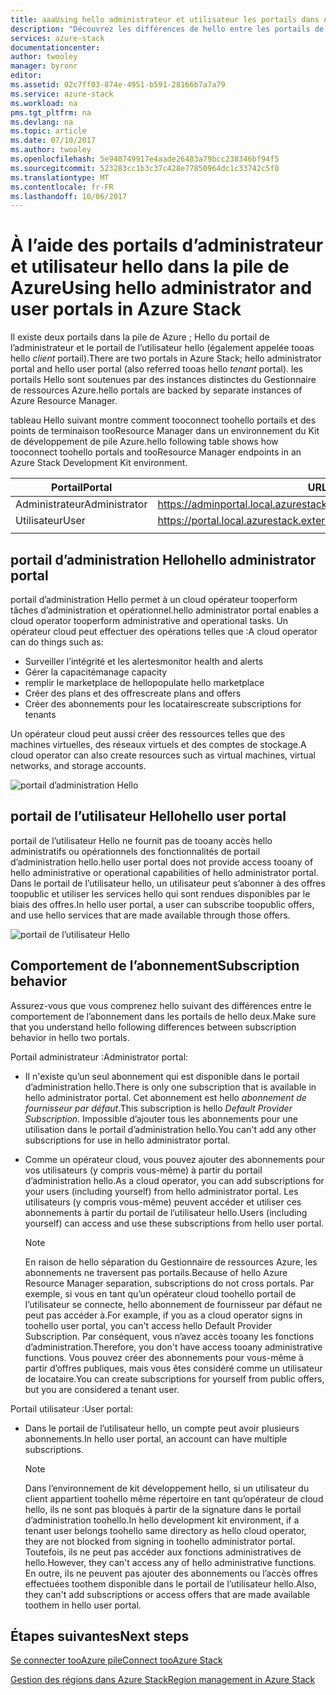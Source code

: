 ```yaml
---
title: aaaUsing hello administrateur et utilisateur les portails dans Azure pile | Documents Microsoft
description: "Découvrez les différences de hello entre les portails de hello administrateur et utilisateur dans la pile de Azure."
services: azure-stack
documentationcenter: 
author: twooley
manager: byronr
editor: 
ms.assetid: 02c7ff03-874e-4951-b591-28166b7a7a79
ms.service: azure-stack
ms.workload: na
pms.tgt_pltfrm: na
ms.devlang: na
ms.topic: article
ms.date: 07/10/2017
ms.author: twooley
ms.openlocfilehash: 5e940749917e4aade26483a79bcc238346bf94f5
ms.sourcegitcommit: 523283cc1b3c37c428e77850964dc1c33742c5f0
ms.translationtype: MT
ms.contentlocale: fr-FR
ms.lasthandoff: 10/06/2017
---
```

# <a name="using-hello-administrator-and-user-portals-in-azure-stack"></a><span data-ttu-id="c470f-103">À l’aide des portails d’administrateur et utilisateur hello dans la pile de Azure</span><span class="sxs-lookup"><span data-stu-id="c470f-103">Using hello administrator and user portals in Azure Stack</span></span>

<span data-ttu-id="c470f-104">Il existe deux portails dans la pile de Azure ; Hello du portail de l’administrateur et le portail de l’utilisateur hello (également appelée tooas hello *client* portail).</span><span class="sxs-lookup"><span data-stu-id="c470f-104">There are two portals in Azure Stack; hello administrator portal and hello user portal (also referred tooas hello *tenant* portal).</span></span> <span data-ttu-id="c470f-105">les portails Hello sont soutenues par des instances distinctes du Gestionnaire de ressources Azure.</span><span class="sxs-lookup"><span data-stu-id="c470f-105">hello portals are backed by separate instances of Azure Resource Manager.</span></span>

<span data-ttu-id="c470f-106">tableau Hello suivant montre comment tooconnect toohello portails et des points de terminaison tooResource Manager dans un environnement du Kit de développement de pile Azure.</span><span class="sxs-lookup"><span data-stu-id="c470f-106">hello following table shows how tooconnect toohello portals and tooResource Manager endpoints in an Azure Stack Development Kit environment.</span></span>

|  <span data-ttu-id="c470f-107">Portail</span><span class="sxs-lookup"><span data-stu-id="c470f-107">Portal</span></span> | <span data-ttu-id="c470f-108">URL du portail</span><span class="sxs-lookup"><span data-stu-id="c470f-108">Portal URL</span></span> | <span data-ttu-id="c470f-109">URL de point de terminaison Resource Manager</span><span class="sxs-lookup"><span data-stu-id="c470f-109">Resource Manager endpoint URL</span></span> |   
| -------- | ------------- | ------- |  
| <span data-ttu-id="c470f-110">Administrateur</span><span class="sxs-lookup"><span data-stu-id="c470f-110">Administrator</span></span> | <span data-ttu-id="c470f-111">https://adminportal.local.azurestack.external</span><span class="sxs-lookup"><span data-stu-id="c470f-111">https://adminportal.local.azurestack.external</span></span>  | <span data-ttu-id="c470f-112">https://adminmanagement.local.azurestack.external</span><span class="sxs-lookup"><span data-stu-id="c470f-112">https://adminmanagement.local.azurestack.external</span></span>  |  
| <span data-ttu-id="c470f-113">Utilisateur</span><span class="sxs-lookup"><span data-stu-id="c470f-113">User</span></span> | <span data-ttu-id="c470f-114">https://portal.local.azurestack.external</span><span class="sxs-lookup"><span data-stu-id="c470f-114">https://portal.local.azurestack.external</span></span> | <span data-ttu-id="c470f-115">https://management.local.azurestack.external</span><span class="sxs-lookup"><span data-stu-id="c470f-115">https://management.local.azurestack.external</span></span>  |
| | |

## <a name="hello-administrator-portal"></a><span data-ttu-id="c470f-116">portail d’administration Hello</span><span class="sxs-lookup"><span data-stu-id="c470f-116">hello administrator portal</span></span>

<span data-ttu-id="c470f-117">portail d’administration Hello permet à un cloud opérateur tooperform tâches d’administration et opérationnel.</span><span class="sxs-lookup"><span data-stu-id="c470f-117">hello administrator portal enables a cloud operator tooperform administrative and operational tasks.</span></span> <span data-ttu-id="c470f-118">Un opérateur cloud peut effectuer des opérations telles que :</span><span class="sxs-lookup"><span data-stu-id="c470f-118">A cloud operator can do things such as:</span></span>
* <span data-ttu-id="c470f-119">Surveiller l’intégrité et les alertes</span><span class="sxs-lookup"><span data-stu-id="c470f-119">monitor health and alerts</span></span>
* <span data-ttu-id="c470f-120">Gérer la capacité</span><span class="sxs-lookup"><span data-stu-id="c470f-120">manage capacity</span></span>
* <span data-ttu-id="c470f-121">remplir le marketplace de hello</span><span class="sxs-lookup"><span data-stu-id="c470f-121">populate hello marketplace</span></span>
* <span data-ttu-id="c470f-122">Créer des plans et des offres</span><span class="sxs-lookup"><span data-stu-id="c470f-122">create plans and offers</span></span>
* <span data-ttu-id="c470f-123">Créer des abonnements pour les locataires</span><span class="sxs-lookup"><span data-stu-id="c470f-123">create subscriptions for tenants</span></span>

<span data-ttu-id="c470f-124">Un opérateur cloud peut aussi créer des ressources telles que des machines virtuelles, des réseaux virtuels et des comptes de stockage.</span><span class="sxs-lookup"><span data-stu-id="c470f-124">A cloud operator can also create resources such as virtual machines, virtual networks, and storage accounts.</span></span>

 ![portail d’administration Hello](media/azure-stack-manage-portals/image1.png)

 ## <a name="hello-user-portal"></a><span data-ttu-id="c470f-126">portail de l’utilisateur Hello</span><span class="sxs-lookup"><span data-stu-id="c470f-126">hello user portal</span></span>

 <span data-ttu-id="c470f-127">portail de l’utilisateur Hello ne fournit pas de tooany accès hello administratifs ou opérationnels des fonctionnalités de portail d’administration hello.</span><span class="sxs-lookup"><span data-stu-id="c470f-127">hello user portal does not provide access tooany of hello administrative or operational capabilities of hello administrator portal.</span></span> <span data-ttu-id="c470f-128">Dans le portail de l’utilisateur hello, un utilisateur peut s’abonner à des offres toopublic et utiliser les services hello qui sont rendues disponibles par le biais des offres.</span><span class="sxs-lookup"><span data-stu-id="c470f-128">In hello user portal, a user can subscribe toopublic offers, and use hello services that are made available through those offers.</span></span>

  ![portail de l’utilisateur Hello](media/azure-stack-manage-portals/image2.png)
 
 ## <a name="subscription-behavior"></a><span data-ttu-id="c470f-130">Comportement de l’abonnement</span><span class="sxs-lookup"><span data-stu-id="c470f-130">Subscription behavior</span></span>
 
 <span data-ttu-id="c470f-131">Assurez-vous que vous comprenez hello suivant des différences entre le comportement de l’abonnement dans les portails de hello deux.</span><span class="sxs-lookup"><span data-stu-id="c470f-131">Make sure that you understand hello following differences between subscription behavior in hello two portals.</span></span>

 <span data-ttu-id="c470f-132">Portail administrateur :</span><span class="sxs-lookup"><span data-stu-id="c470f-132">Administrator portal:</span></span>
* <span data-ttu-id="c470f-133">Il n'existe qu’un seul abonnement qui est disponible dans le portail d’administration hello.</span><span class="sxs-lookup"><span data-stu-id="c470f-133">There is only one subscription that is available in hello administrator portal.</span></span> <span data-ttu-id="c470f-134">Cet abonnement est hello *abonnement de fournisseur par défaut*.</span><span class="sxs-lookup"><span data-stu-id="c470f-134">This subscription is hello *Default Provider Subscription*.</span></span> <span data-ttu-id="c470f-135">Impossible d’ajouter tous les abonnements pour une utilisation dans le portail d’administration hello.</span><span class="sxs-lookup"><span data-stu-id="c470f-135">You can't add any other subscriptions for use in hello administrator portal.</span></span>
* <span data-ttu-id="c470f-136">Comme un opérateur cloud, vous pouvez ajouter des abonnements pour vos utilisateurs (y compris vous-même) à partir du portail d’administration hello.</span><span class="sxs-lookup"><span data-stu-id="c470f-136">As a cloud operator, you can add subscriptions for your users (including yourself) from hello administrator portal.</span></span> <span data-ttu-id="c470f-137">Les utilisateurs (y compris vous-même) peuvent accéder et utiliser ces abonnements à partir du portail de l’utilisateur hello.</span><span class="sxs-lookup"><span data-stu-id="c470f-137">Users (including yourself) can access and use these subscriptions from hello user portal.</span></span>

  >[!NOTE]
  <span data-ttu-id="c470f-138">En raison de hello séparation du Gestionnaire de ressources Azure, les abonnements ne traversent pas portails.</span><span class="sxs-lookup"><span data-stu-id="c470f-138">Because of hello Azure Resource Manager separation, subscriptions do not cross portals.</span></span> <span data-ttu-id="c470f-139">Par exemple, si vous en tant qu’un opérateur cloud toohello portail de l’utilisateur se connecte, hello abonnement de fournisseur par défaut ne peut pas accéder à.</span><span class="sxs-lookup"><span data-stu-id="c470f-139">For example, if you as a cloud operator signs in toohello user portal, you can't access hello Default Provider Subscription.</span></span> <span data-ttu-id="c470f-140">Par conséquent, vous n’avez accès tooany les fonctions d’administration.</span><span class="sxs-lookup"><span data-stu-id="c470f-140">Therefore, you don't have access tooany administrative functions.</span></span> <span data-ttu-id="c470f-141">Vous pouvez créer des abonnements pour vous-même à partir d’offres publiques, mais vous êtes considéré comme un utilisateur de locataire.</span><span class="sxs-lookup"><span data-stu-id="c470f-141">You can create subscriptions for yourself from public offers, but you are considered a tenant user.</span></span>

<span data-ttu-id="c470f-142">Portail utilisateur :</span><span class="sxs-lookup"><span data-stu-id="c470f-142">User portal:</span></span>
* <span data-ttu-id="c470f-143">Dans le portail de l’utilisateur hello, un compte peut avoir plusieurs abonnements.</span><span class="sxs-lookup"><span data-stu-id="c470f-143">In hello user portal, an account can have multiple subscriptions.</span></span>

  >[!NOTE]
  <span data-ttu-id="c470f-144">Dans l’environnement de kit développement hello, si un utilisateur du client appartient toohello même répertoire en tant qu’opérateur de cloud hello, ils ne sont pas bloqués à partir de la signature dans le portail d’administration toohello.</span><span class="sxs-lookup"><span data-stu-id="c470f-144">In hello development kit environment, if a tenant user belongs toohello same directory as hello cloud operator, they are not blocked from signing in toohello administrator portal.</span></span> <span data-ttu-id="c470f-145">Toutefois, ils ne peut pas accéder aux fonctions administratives de hello.</span><span class="sxs-lookup"><span data-stu-id="c470f-145">However, they can't access any of hello administrative functions.</span></span> <span data-ttu-id="c470f-146">En outre, ils ne peuvent pas ajouter des abonnements ou l’accès offres effectuées toothem disponible dans le portail de l’utilisateur hello.</span><span class="sxs-lookup"><span data-stu-id="c470f-146">Also, they can't add subscriptions or access offers that are made available toothem in hello user portal.</span></span>

## <a name="next-steps"></a><span data-ttu-id="c470f-147">Étapes suivantes</span><span class="sxs-lookup"><span data-stu-id="c470f-147">Next steps</span></span>

[<span data-ttu-id="c470f-148">Se connecter tooAzure pile</span><span class="sxs-lookup"><span data-stu-id="c470f-148">Connect tooAzure Stack</span></span>](azure-stack-connect-azure-stack.md)

[<span data-ttu-id="c470f-149">Gestion des régions dans Azure Stack</span><span class="sxs-lookup"><span data-stu-id="c470f-149">Region management in Azure Stack</span></span>](azure-stack-region-management.md)
